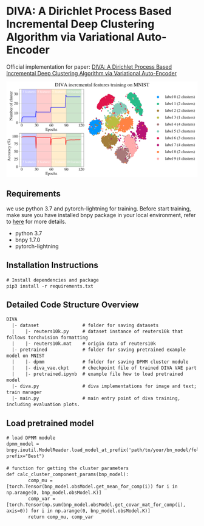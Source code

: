 # DIVA: A Dirichlet Process Based Incremental Deep Clustering Algorithm via Variational Auto-Encoder


Official implementation for paper: 
[DIVA: A Dirichlet Process Based Incremental Deep Clustering Algorithm via Variational Auto-Encoder](https://arxiv.org/abs/2305.14067)
<p align="center">
<img src="pretrained/diva_latent_dyn.png" width="800">
</p>
</img>


## Requirements
we use python 3.7 and pytorch-lightning for training. Before start training, make sure you have installed bnpy package in your local environment, refer to [here](https://bnpy.readthedocs.io/en/latest/) for more details.

- python 3.7
- bnpy 1.7.0
- pytorch-lightning

## Installation Instructions

```
# Install dependencies and package
pip3 install -r requirements.txt
```

## Detailed Code Structure Overview

```
DIVA
  |- dataset                # folder for saving datasets
  |    |- reuters10k.py     # dataset instance of reuters10k that follows torchvision formatting
  |    |- reuters10k.mat    # origin data of reuters10k
  |- pretrained             # folder for saving pretrained example model on MNIST
  |    |- dpmm              # folder for saving DPMM cluster module
  |    |- diva_vae.ckpt     # checkpoint file of trained DIVA VAE part
  |    |- pretrained.ipynb  # example file how to load pretrained model
  |- diva.py                # diva implementations for image and text; train manager
  |- main.py                # main entry point of diva training, including evaluation plots.

```

## Load pretrained model
```
# load DPMM module
dpmm_model = bnpy.ioutil.ModelReader.load_model_at_prefix('path/to/your/bn_model/folder/dpmm', prefix="Best")

# function for getting the cluster parameters
def calc_cluster_component_params(bnp_model):
        comp_mu = [torch.Tensor(bnp_model.obsModel.get_mean_for_comp(i)) for i in np.arange(0, bnp_model.obsModel.K)]
        comp_var = [torch.Tensor(np.sum(bnp_model.obsModel.get_covar_mat_for_comp(i), axis=0)) for i in np.arange(0, bnp_model.obsModel.K)] 
        return comp_mu, comp_var
```